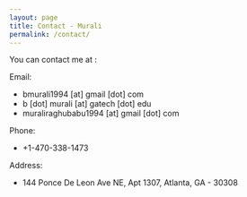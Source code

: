 ```yaml
---
layout: page
title: Contact - Murali
permalink: /contact/
---
```


You can contact me at : 

Email: 

- bmurali1994 [at] gmail [dot] com
- b [dot] murali [at] gatech [dot] edu
- muraliraghubabu1994 [at] gmail [dot] com

Phone:

- +1-470-338-1473

Address:

- 144 Ponce De Leon Ave NE, Apt 1307, Atlanta, GA - 30308